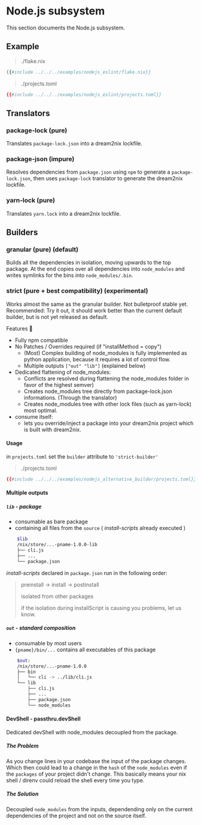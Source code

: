 # Node.js subsystem

This section documents the Node.js subsystem.

## Example

> ./flake.nix

```nix
{{#include ../../../examples/nodejs_eslint/flake.nix}}
```

> ./projects.toml

```toml
{{#include ../../../examples/nodejs_eslint/projects.toml}}
```

## Translators

### package-lock (pure)

Translates `package-lock.json` into a dream2nix lockfile.

### package-json (impure)

Resolves dependencies from `package.json` using `npm` to generate a
`package-lock.json`, then uses `package-lock` translator to generate the
dream2nix lockfile.

### yarn-lock (pure)

Translates `yarn.lock` into a dream2nix lockfile.

## Builders

### granular (pure) (default)

Builds all the dependencies in isolation, moving upwards to the top
package.
At the end copies over all dependencies into `node_modules` and writes
symlinks for the bins into `node_modules/.bin`.

### strict (pure + best compatibility) (experimental)

Works almost the same as the granular builder. Not bulletproof stable yet.
Recommended: Try it out, it should work better than the current default builder, but is not yet released as default.

Features 🌈

- Fully npm compatible
- No Patches / Overrides required (if "installMethod = copy")
  - (Most) Complex building of node_modules is fully implemented as python application, because it requires a lot of control flow.
  - Multiple outputs `["out" "lib"]` (explained below)
- Dedicated flattening of node_modules:
  - Conflicts are resolved during flattening the node_modules folder in favor of the highest semver)
  - Creates node_modules tree directly from package-lock.json informations. (Through the translator)
  - Creates node_modules tree with other lock files (such as yarn-lock) most optimal.
- consume itself:
  - lets you override/inject a package into your dream2nix project which is built with dream2nix.

#### Usage

in `projects.toml` set the `builder` attribute to `'strict-builder'`

> ./projects.toml

```toml
{{#include ../../../examples/nodejs_alternative_builder/projects.toml}}
```

#### Multiple outputs

##### `lib` - package

- consumable as bare package
- containing all files from the `source` ( _install-scripts_ already executed )

```bash
    $lib
    /nix/store/...-pname-1.0.0-lib
    ├── cli.js
    ├── ...
    └── package.json
```

_install-scripts_ declared in `package.json` run in the following order:

> preinstall ->  install -> postinstall
>
> isolated from other packages
>
> if the isolation during installScript is causing you problems, let us know.

##### `out` - standard composition

- consumable by most users
- `{pname}/bin/...` contains all executables of this package

```bash
    $out:
    /nix/store/...-pname-1.0.0
    ├── bin
    │   └── cli -> ../lib/cli.js
    └── lib
        ├── cli.js 
        ├── ...
        ├── package.json 
        └── node_modules 
```

#### DevShell - passthru.devShell

Dedicated devShell with node_modules decoupled from the package.

##### The Problem

As you change lines in your codebase the input of the package changes.
Which then could lead to a change in the `hash` of the `node_modules` even if the `packages` of your project didn't change.
This basically means your nix shell / direnv could reload the shell every time you type.

##### The Solution

Decoupled `node_modules` from the inputs, dependending only on the current dependencies of the project and not on the source itself.
